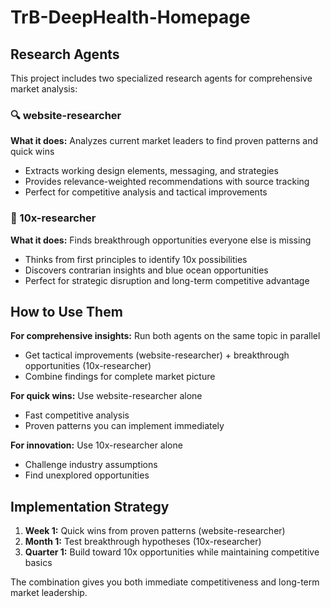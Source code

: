 # TrB-DeepHealth-Homepage

## Research Agents

This project includes two specialized research agents for comprehensive market analysis:

### 🔍 website-researcher

**What it does:** Analyzes current market leaders to find proven patterns and
quick wins

- Extracts working design elements, messaging, and strategies
- Provides relevance-weighted recommendations with source tracking
- Perfect for competitive analysis and tactical improvements

### 🚀 10x-researcher  

**What it does:** Finds breakthrough opportunities everyone else is missing

- Thinks from first principles to identify 10x possibilities
- Discovers contrarian insights and blue ocean opportunities
- Perfect for strategic disruption and long-term competitive advantage

## How to Use Them

**For comprehensive insights:** Run both agents on the same topic in parallel

- Get tactical improvements (website-researcher) + breakthrough opportunities (10x-researcher)
- Combine findings for complete market picture

**For quick wins:** Use website-researcher alone

- Fast competitive analysis
- Proven patterns you can implement immediately

**For innovation:** Use 10x-researcher alone

- Challenge industry assumptions
- Find unexplored opportunities

## Implementation Strategy

1. **Week 1:** Quick wins from proven patterns (website-researcher)
2. **Month 1:** Test breakthrough hypotheses (10x-researcher)  
3. **Quarter 1:** Build toward 10x opportunities while maintaining competitive basics

The combination gives you both immediate competitiveness and long-term market leadership.
